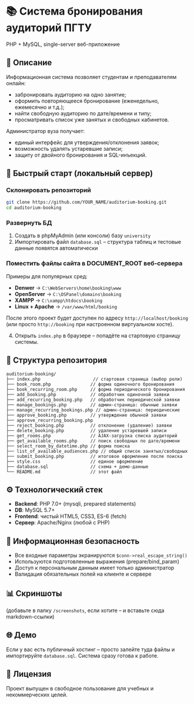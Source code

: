 # 📚 Система бронирования аудиторий ПГТУ
PHP + MySQL, single-server веб-приложение

## 📌 Описание
Информационная система позволяет студентам и преподавателям онлайн:
- забронировать аудиторию на одно занятие;
- оформить повторяющееся бронирование (еженедельно, ежемесячно и т.д.);
- найти свободную аудиторию по дате/времени и типу;
- просматривать список уже занятых и свободных кабинетов.

Администратор вуза получает:
- единый интерфейс для утверждения/отклонения заявок;
- возможность удалять устаревшие записи;
- защиту от двойного бронирования и SQL-инъекций.

## 🚀 Быстрый старт (локальный сервер)

### Склонировать репозиторий
```bash
git clone https://github.com/YOUR_NAME/auditorium-booking.git
cd auditorium-booking
```

### Развернуть БД
1. Создать в phpMyAdmin (или консоли) базу `university`
2. Импортировать файл `database.sql` – структура таблиц и тестовые данные появятся автоматически

### Поместить файлы сайта в DOCUMENT_ROOT веб-сервера
Примеры для популярных сред:
- **Denwer** → `C:\WebServers\home\booking\www`
- **OpenServer** → `C:\OSPanel\domains\booking`
- **XAMPP** → `C:\xampp\htdocs\booking`
- **Linux + Apache** → `/var/www/html/booking`

После этого проект будет доступен по адресу `http://localhost/booking` (или просто `http://booking` при настроенном виртуальном хосте).

4. Открыть `index.php` в браузере – попадёте на стартовую страницу системы.

## 📂 Структура репозитория
```
auditorium-booking/
├── index.php                    // стартовая страница (выбор роли)
├── book_room.php               // форма одиночного бронирования
├── book_recurring_room.php     // форма периодического бронирования
├── add_booking.php             // обработчик одиночной заявки
├── add_recurring_booking.php   // обработчик периодической заявки
├── manage_bookings.php         // админ-страница: обычные заявки
├── manage_recurring_bookings.php // админ-страница: периодические
├── approve_booking.php         // утверждение обычной заявки
├── approve_recurring_booking.php
├── reject_booking.php          // отклонение (удаление) заявки
├── delete_booking.php          // удаление устаревшей записи
├── get_rooms.php               // AJAX-загрузка списка аудиторий
├── get_available_rooms.php     // поиск свободных по дате/времени
├── select_room_by_datetime.php // форма поиска
├── list_of_available_audiences.php // общий список занятых/свободных
├── submit_booking.php          // итоговое оформление после поиска
├── style.css                   // единое оформление
├── database.sql                // схема + демо-данные
└── README.md                   // этот файл
```

## ⚙️ Технологический стек
- **Backend**: PHP 7.0+ (mysqli, prepared statements)
- **DB**: MySQL 5.7+
- **Frontend**: чистый HTML5, CSS3, ES-6 (fetch)
- **Сервер**: Apache/Nginx (любой с PHP)

## 🔐 Информационная безопасность
- Все входные параметры экранируются `$conn->real_escape_string()`
- Используются подготовленные выражения (prepare/bind_param)
- Доступ к персональным данным имеет только администратор
- Валидация обязательных полей на клиенте и сервере

## 📊 Скриншоты
(добавьте в папку `/screenshots`, если хотите – и вставьте сюда markdown-ссылки)

## 🌐 Демо
Если у вас есть публичный хостинг – просто залейте туда файлы и импортируйте `database.sql`. Система сразу готова к работе.

## 📄 Лицензия
Проект выпущен в свободное пользование для учебных и некоммерческих целей.
